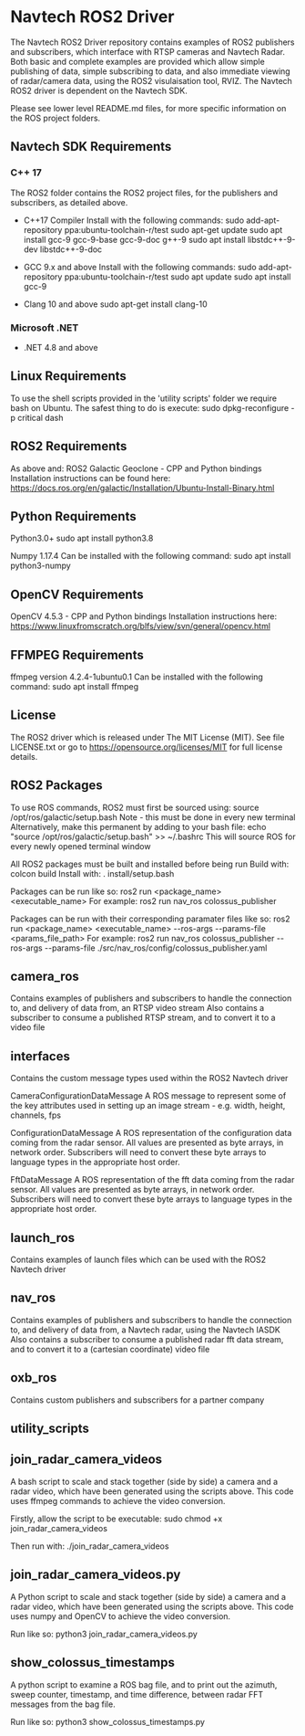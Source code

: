 # Navtech ROS2 Driver

The Navtech ROS2 Driver repository contains examples of ROS2 publishers and subscribers, which interface with RTSP cameras and Navtech Radar. Both basic and complete examples are provided which allow simple publishing of data, simple subscribing to data, and also immediate viewing of radar/camera data, using the ROS2 visulaisation tool, RVIZ. The Navtech ROS2 driver is dependent on the Navtech SDK.

Please see lower level README.md files, for more specific information on the ROS project folders.

## Navtech SDK Requirements

### C++ 17

The ROS2 folder contains the ROS2 project files, for the publishers and subscribers, as detailed above.

* C++17 Compiler
Install with the following commands:
sudo add-apt-repository ppa:ubuntu-toolchain-r/test
sudo apt-get update
sudo apt install gcc-9 gcc-9-base gcc-9-doc g++-9
sudo apt install libstdc++-9-dev libstdc++-9-doc 

* GCC 9.x and above
Install with the following commands:
sudo add-apt-repository ppa:ubuntu-toolchain-r/test
sudo apt update
sudo apt install gcc-9

* Clang 10 and above
sudo apt-get install clang-10

### Microsoft .NET
* .NET 4.8 and above

## Linux Requirements
To use the shell scripts provided in the 'utility scripts' folder we require bash on Ubuntu. The safest thing to do is execute:
sudo dpkg-reconfigure -p critical dash

## ROS2 Requirements
As above and:
ROS2 Galactic Geoclone - CPP and Python bindings
Installation instructions can be found here: https://docs.ros.org/en/galactic/Installation/Ubuntu-Install-Binary.html

## Python Requirements
Python3.0+
sudo apt install python3.8

Numpy 1.17.4
Can be installed with the following command:
sudo apt install python3-numpy

## OpenCV Requirements
OpenCV 4.5.3 - CPP and Python bindings
Installation instructions here: https://www.linuxfromscratch.org/blfs/view/svn/general/opencv.html

## FFMPEG Requirements
ffmpeg version 4.2.4-1ubuntu0.1
Can be installed with the following command:
sudo apt install ffmpeg

## License

The ROS2 driver which is released under The MIT License (MIT).
See file LICENSE.txt or go to <https://opensource.org/licenses/MIT> for full license details.

## ROS2 Packages

To use ROS commands, ROS2 must first be sourced using: source /opt/ros/galactic/setup.bash
Note - this must be done in every new terminal
Alternatively, make this permanent by adding to your bash file: echo "source /opt/ros/galactic/setup.bash" >> ~/.bashrc
This will source ROS for every newly opened terminal window

All ROS2 packages must be built and installed before being run
Build with: colcon build
Install with: . install/setup.bash

Packages can be run like so: ros2 run <package_name> <executable_name>
For example: ros2 run nav_ros colossus_publisher

Packages can be run with their corresponding paramater files like so:
ros2 run <package_name> <executable_name> --ros-args --params-file <params_file_path>
For example:
ros2 run nav_ros colossus_publisher --ros-args --params-file ./src/nav_ros/config/colossus_publisher.yaml

## camera_ros

Contains examples of publishers and subscribers to handle the connection to, and delivery of data from, an RTSP video stream
Also contains a subscriber to consume a published RTSP stream, and to convert it to a video file

## interfaces

Contains the custom message types used within the ROS2 Navtech driver

CameraConfigurationDataMessage
A ROS message to represent some of the key attributes used in setting up an image stream - e.g. width, height, channels, fps

ConfigurationDataMessage
A ROS representation of the configuration data coming from the radar sensor. All values are presented as byte arrays, in network order.
Subscribers will need to convert these byte arrays to language types in the appropriate host order.

FftDataMessage
A ROS representation of the fft data coming from the radar sensor. All values are presented as byte arrays, in network order.
Subscribers will need to convert these byte arrays to language types in the appropriate host order.

## launch_ros

Contains examples of launch files which can be used with the ROS2 Navtech driver

## nav_ros

Contains examples of publishers and subscribers to handle the connection to, and delivery of data from, a Navtech radar, using the Navtech IASDK
Also contains a subscriber to consume a published radar fft data stream, and to convert it to a (cartesian coordinate) video file

## oxb_ros

Contains custom publishers and subscribers for a partner company

## utility_scripts

## join_radar_camera_videos

A bash script to scale and stack together (side by side) a camera and a radar video, which have been generated using the scripts above. This code uses ffmpeg commands to achieve the video conversion.

Firstly, allow the script to be executable: sudo chmod +x join_radar_camera_videos

Then run with: ./join_radar_camera_videos

## join_radar_camera_videos.py

A Python script to scale and stack together (side by side) a camera and a radar video, which have been generated using the scripts above. This code uses numpy and OpenCV to achieve the video conversion.

Run like so: python3 join_radar_camera_videos.py

## show_colossus_timestamps

A python script to examine a ROS bag file, and to print out the azimuth, sweep counter, timestamp, and time difference, between radar FFT messages from the bag file.

Run like so: python3 show_colossus_timestamps.py